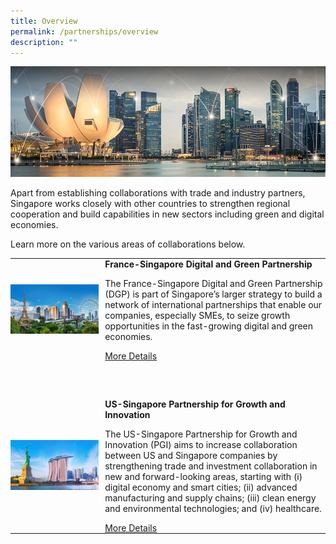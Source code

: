 ```yaml
---
title: Overview
permalink: /partnerships/overview
description: ""
---
```

![Banner](/images/Partnerships/Overview/Partnerships%20_OverviewBanner.jpg)

Apart from establishing collaborations with trade and industry partners, Singapore works closely with other countries to strengthen regional cooperation and build capabilities in new sectors including green and digital economies.

Learn more on the various areas of collaborations below.

<table style="width:100%">
	<tr>
		<td style="width:30%; padding: 0 10px 30px 0">
			<img src="/images/Partnerships/Overview/Partnerships%20_OverviewDGP.jpg" style="width:200px;height=100px" alt="DGP">
		</td>
		<td style="padding: 0 0 30px 0;">
			<b>France-Singapore Digital and Green Partnership</b>
			<p>The France-Singapore Digital and Green Partnership (DGP) is part of Singapore’s larger strategy to build a network of international partnerships that enable our companies, especially SMEs, to seize growth opportunities in the fast-growing digital and green economies.</p>
			<a href="/partnerships/dgp">More Details</a>
		</td>
	</tr>
	<tr>
		<td style="width:30%; padding: 30px 10px 0 0">
			<img src="/images/Partnerships/Overview/Partnerships%20_OverviewPGI.jpg" style="width:200px;height=100px" alt="PGI">
		</td>
		<td style="padding: 30px 0 0 0">
			<b>US-Singapore Partnership for Growth and Innovation</b>
			<p>The US-Singapore Partnership for Growth and Innovation (PGI) aims to increase collaboration between US and Singapore companies by strengthening trade and investment collaboration in new and forward-looking areas, starting with (i) digital economy and smart cities; (ii) advanced manufacturing and supply chains; (iii) clean energy and environmental technologies; and (iv) healthcare.</p>
			<a href="/partnerships/pgi">More Details</a>
		</td>
	</tr>
</table>